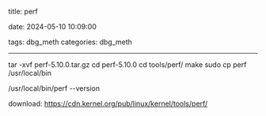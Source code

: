 title: perf

date: 2024-05-10 10:09:00

tags: dbg_meth
categories: dbg_meth

---

tar -xvf perf-5.10.0.tar.gz 
cd perf-5.10.0
cd tools/perf/
make
sudo cp perf /usr/local/bin

/usr/local/bin/perf --version

download:
	https://cdn.kernel.org/pub/linux/kernel/tools/perf/